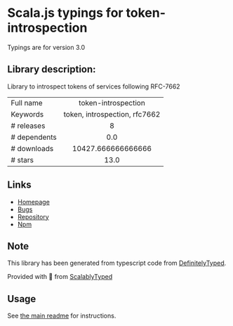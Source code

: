 
# Scala.js typings for token-introspection

Typings are for version 3.0

## Library description:
Library to introspect tokens of services following RFC-7662

|                    |                 |
| ------------------ | :-------------: |
| Full name          | token-introspection |
| Keywords           | token, introspection, rfc7662 |
| # releases         | 8 |
| # dependents       | 0.0 |
| # downloads        | 10427.666666666666 |
| # stars            | 13.0 |

## Links
- [Homepage](https://github.com/schibsted/node-token-introspection#readme)
- [Bugs](https://github.com/schibsted/node-token-introspection/issues)
- [Repository](https://github.com/schibsted/node-token-introspection)
- [Npm](https://www.npmjs.com/package/token-introspection)
    


## Note
This library has been generated from typescript code from [DefinitelyTyped](https://definitelytyped.org).

Provided with :purple_heart: from [ScalablyTyped](https://github.com/oyvindberg/ScalablyTyped)

## Usage
See [the main readme](../../readme.md) for instructions.


